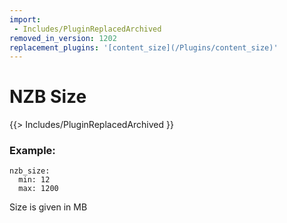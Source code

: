 ```yaml
---
import:
 - Includes/PluginReplacedArchived
removed_in_version: 1202
replacement_plugins: '[content_size](/Plugins/content_size)'
---
```

# NZB Size
{{> Includes/PluginReplacedArchived }}

### Example:
```
nzb_size:
  min: 12
  max: 1200
```

Size is given in MB
